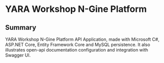 # YARA Workshop N-Gine Platform

## Summary
YARA Workshop N-Gine Platform API Application, made with Microsoft C#, ASP.NET Core, Entity Framework Core and MySQL persistence. It also illustrates open-api documentation configuration and integration with Swagger UI.

